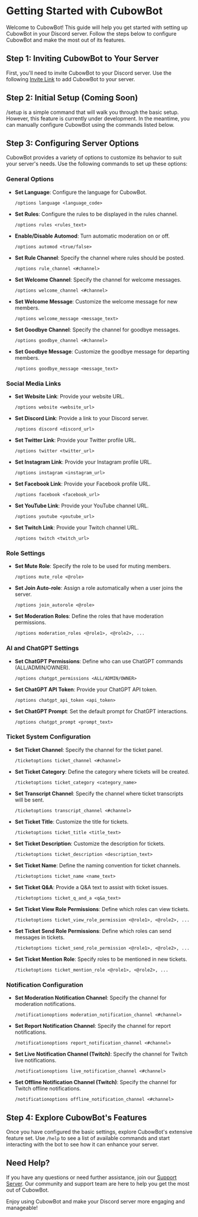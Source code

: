 # Getting Started with CubowBot

Welcome to CubowBot! This guide will help you get started with setting up CubowBot in your Discord server. Follow the steps below to configure CubowBot and make the most out of its features.

## Step 1: Inviting CubowBot to Your Server

First, you'll need to invite CubowBot to your Discord server. Use the following [Invite Link](https://discord.com/oauth2/authorize?client_id=1217485873508253839t) to add CubowBot to your server.

## Step 2: Initial Setup (Coming Soon)
/setup is a simple command that will walk you through the basic setup. However, this feature is currently under development. In the meantime, you can manually configure CubowBot using the commands listed below.

## Step 3: Configuring Server Options

CubowBot provides a variety of options to customize its behavior to suit your server's needs. Use the following commands to set up these options:

### General Options

- **Set Language**: Configure the language for CubowBot.
  ```
  /options language <language_code>
  ```

- **Set Rules**: Configure the rules to be displayed in the rules channel.
  ```
  /options rules <rules_text>
  ```

- **Enable/Disable Automod**: Turn automatic moderation on or off.
  ```
  /options automod <true/false>
  ```

- **Set Rule Channel**: Specify the channel where rules should be posted.
  ```
  /options rule_channel <#channel>
  ```

- **Set Welcome Channel**: Specify the channel for welcome messages.
  ```
  /options welcome_channel <#channel>
  ```

- **Set Welcome Message**: Customize the welcome message for new members.
  ```
  /options welcome_message <message_text>
  ```

- **Set Goodbye Channel**: Specify the channel for goodbye messages.
  ```
  /options goodbye_channel <#channel>
  ```

- **Set Goodbye Message**: Customize the goodbye message for departing members.
  ```
  /options goodbye_message <message_text>
  ```

### Social Media Links

- **Set Website Link**: Provide your website URL.
  ```
  /options website <website_url>
  ```

- **Set Discord Link**: Provide a link to your Discord server.
  ```
  /options discord <discord_url>
  ```

- **Set Twitter Link**: Provide your Twitter profile URL.
  ```
  /options twitter <twitter_url>
  ```

- **Set Instagram Link**: Provide your Instagram profile URL.
  ```
  /options instagram <instagram_url>
  ```

- **Set Facebook Link**: Provide your Facebook profile URL.
  ```
  /options facebook <facebook_url>
  ```

- **Set YouTube Link**: Provide your YouTube channel URL.
  ```
  /options youtube <youtube_url>
  ```

- **Set Twitch Link**: Provide your Twitch channel URL.
  ```
  /options twitch <twitch_url>
  ```

### Role Settings

- **Set Mute Role**: Specify the role to be used for muting members.
  ```
  /options mute_role <@role>
  ```

- **Set Join Auto-role**: Assign a role automatically when a user joins the server.
  ```
  /options join_autorole <@role>
  ```

- **Set Moderation Roles**: Define the roles that have moderation permissions.
  ```
  /options moderation_roles <@role1>, <@role2>, ...
  ```

### AI and ChatGPT Settings

- **Set ChatGPT Permissions**: Define who can use ChatGPT commands (ALL/ADMIN/OWNER).
  ```
  /options chatgpt_permissions <ALL/ADMIN/OWNER>
  ```

- **Set ChatGPT API Token**: Provide your ChatGPT API token.
  ```
  /options chatgpt_api_token <api_token>
  ```

- **Set ChatGPT Prompt**: Set the default prompt for ChatGPT interactions.
  ```
  /options chatgpt_prompt <prompt_text>
  ```

### Ticket System Configuration

- **Set Ticket Channel**: Specify the channel for the ticket panel.
  ```
  /ticketoptions ticket_channel <#channel>
  ```

- **Set Ticket Category**: Define the category where tickets will be created.
  ```
  /ticketoptions ticket_category <category_name>
  ```

- **Set Transcript Channel**: Specify the channel where ticket transcripts will be sent.
  ```
  /ticketoptions transcript_channel <#channel>
  ```

- **Set Ticket Title**: Customize the title for tickets.
  ```
  /ticketoptions ticket_title <title_text>
  ```

- **Set Ticket Description**: Customize the description for tickets.
  ```
  /ticketoptions ticket_description <description_text>
  ```

- **Set Ticket Name**: Define the naming convention for ticket channels.
  ```
  /ticketoptions ticket_name <name_text>
  ```

- **Set Ticket Q&A**: Provide a Q&A text to assist with ticket issues.
  ```
  /ticketoptions ticket_q_and_a <q&a_text>
  ```

- **Set Ticket View Role Permissions**: Define which roles can view tickets.
  ```
  /ticketoptions ticket_view_role_permission <@role1>, <@role2>, ...
  ```

- **Set Ticket Send Role Permissions**: Define which roles can send messages in tickets.
  ```
  /ticketoptions ticket_send_role_permission <@role1>, <@role2>, ...
  ```

- **Set Ticket Mention Role**: Specify roles to be mentioned in new tickets.
  ```
  /ticketoptions ticket_mention_role <@role1>, <@role2>, ...
  ```

### Notification Configuration

- **Set Moderation Notification Channel**: Specify the channel for moderation notifications.
  ```
  /notificationoptions moderation_notification_channel <#channel>
  ```

- **Set Report Notification Channel**: Specify the channel for report notifications.
  ```
  /notificationoptions report_notification_channel <#channel>
  ```

- **Set Live Notification Channel (Twitch)**: Specify the channel for Twitch live notifications.
  ```
  /notificationoptions live_notification_channel <#channel>
  ```

- **Set Offline Notification Channel (Twitch)**: Specify the channel for Twitch offline notifications.
  ```
  /notificationoptions offline_notification_channel <#channel>
  ```

## Step 4: Explore CubowBot's Features

Once you have configured the basic settings, explore CubowBot's extensive feature set. Use `/help` to see a list of available commands and start interacting with the bot to see how it can enhance your server.

## Need Help?

If you have any questions or need further assistance, join our [Support Server](https://discord.gg/93Z6SxWzQ4). Our community and support team are here to help you get the most out of CubowBot.

Enjoy using CubowBot and make your Discord server more engaging and manageable!